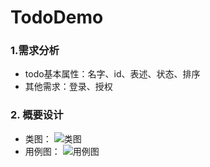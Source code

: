 # TodoDemo
### 1.需求分析
- todo基本属性：名字、id、表述、状态、排序
- 其他需求：登录、授权
### 2. 概要设计
- 类图：
![类图](https://user-images.githubusercontent.com/42383084/204126633-ec642c4e-ff87-4abe-a7cc-e3aa00b1e51d.png)
- 用例图：
![用例图](https://user-images.githubusercontent.com/42383084/204126968-5c8eb360-9eaa-4b83-aa62-9f662116a00f.png)

